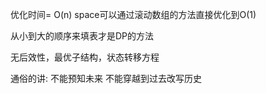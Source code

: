 

优化时间= O(n)  space可以通过滚动数组的方法直接优化到O(1)


从小到大的顺序来填表才是DP的方法

无后效性，最优子结构，状态转移方程


通俗的讲: 
不能预知未来
不能穿越到过去改写历史